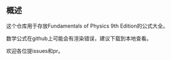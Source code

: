 ## 概述
这个仓库用于存放Fundamentals of Physics 9th Edition的公式大全。

数学公式在github上可能会有渲染错误，建议下载到本地查看。

欢迎各位提issues和pr。
